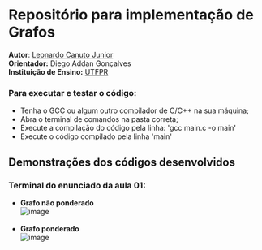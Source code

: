 # Repositório para implementação de Grafos

**Autor**: [Leonardo Canuto Junior](https://github.com/leonardocjr)<br />
**Orientador:** Diego Addan Gonçalves<br />
**Instituição de Ensino:** [UTFPR](https://portal.utfpr.edu.br/home)

### Para executar e testar o código:
* Tenha o GCC ou algum outro compilador de C/C++ na sua máquina;
* Abra o terminal de comandos na pasta correta;
* Execute a compilação do código pela linha: 'gcc main.c -o main'
* Execute o código compilado pela linha 'main'

## Demonstrações dos códigos desenvolvidos
### Terminal do enunciado da aula 01:
* <b>Grafo não ponderado</b><br />
![image](https://github.com/leonardocjr/graph-implementation/assets/41709940/7d341511-f922-453e-9493-fe077472d7ab)<br /><br />
* <b>Grafo ponderado</b><br />
![image](https://github.com/leonardocjr/graph-implementation/assets/41709940/2a71b4db-e3e3-4939-b662-05ee96fade32)
